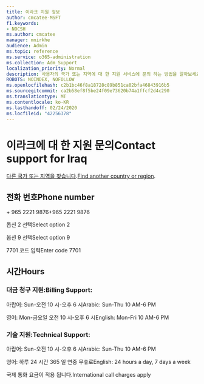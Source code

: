 ```yaml
---
title: 이라크 지원 정보
author: cmcatee-MSFT
f1.keywords:
- NOCSH
ms.author: cmcatee
manager: mnirkhe
audience: Admin
ms.topic: reference
ms.service: o365-administration
ms.collection: Adm_Support
localization_priority: Normal
description: 사용자의 국가 또는 지역에 대 한 지원 서비스에 문의 하는 방법을 알아보세요.
ROBOTS: NOINDEX, NOFOLLOW
ms.openlocfilehash: c2b1bc46f8a18728c89b851ca02bfa46843916b5
ms.sourcegitcommit: ca2b58ef8f5be24f09e73620b74a1ffcf2d4c290
ms.translationtype: MT
ms.contentlocale: ko-KR
ms.lasthandoff: 02/24/2020
ms.locfileid: "42256378"
---
```

# <a name="contact-support-for-iraq"></a><span data-ttu-id="6a9ee-103">이라크에 대 한 지원 문의</span><span class="sxs-lookup"><span data-stu-id="6a9ee-103">Contact support for Iraq</span></span>

<span data-ttu-id="6a9ee-104">[다른 국가 또는 지역을 찾습니다](../contact-support-for-business-products.md).</span><span class="sxs-lookup"><span data-stu-id="6a9ee-104">[Find another country or region](../contact-support-for-business-products.md).</span></span>

## <a name="phone-number"></a><span data-ttu-id="6a9ee-105">전화 번호</span><span class="sxs-lookup"><span data-stu-id="6a9ee-105">Phone number</span></span>
<span data-ttu-id="6a9ee-106">+ 965 2221 9876</span><span class="sxs-lookup"><span data-stu-id="6a9ee-106">+965 2221 9876</span></span>

<span data-ttu-id="6a9ee-107">옵션 2 선택</span><span class="sxs-lookup"><span data-stu-id="6a9ee-107">Select option 2</span></span>

<span data-ttu-id="6a9ee-108">옵션 9 선택</span><span class="sxs-lookup"><span data-stu-id="6a9ee-108">Select option 9</span></span>

<span data-ttu-id="6a9ee-109">7701 코드 입력</span><span class="sxs-lookup"><span data-stu-id="6a9ee-109">Enter code 7701</span></span>

## <a name="hours"></a><span data-ttu-id="6a9ee-110">시간</span><span class="sxs-lookup"><span data-stu-id="6a9ee-110">Hours</span></span>
### <a name="billing-support"></a><span data-ttu-id="6a9ee-111">대금 청구 지원:</span><span class="sxs-lookup"><span data-stu-id="6a9ee-111">Billing Support:</span></span>

<span data-ttu-id="6a9ee-112">아랍어: Sun-오전 10 시-오후 6 시</span><span class="sxs-lookup"><span data-stu-id="6a9ee-112">Arabic: Sun-Thu 10 AM-6 PM</span></span>

<span data-ttu-id="6a9ee-113">영어: Mon-금요일 오전 10 시-오후 6 시</span><span class="sxs-lookup"><span data-stu-id="6a9ee-113">English: Mon-Fri 10 AM-6 PM</span></span>

### <a name="technical-support"></a><span data-ttu-id="6a9ee-114">기술 지원:</span><span class="sxs-lookup"><span data-stu-id="6a9ee-114">Technical Support:</span></span>

<span data-ttu-id="6a9ee-115">아랍어: Sun-오전 10 시-오후 6 시</span><span class="sxs-lookup"><span data-stu-id="6a9ee-115">Arabic: Sun-Thu 10 AM-6 PM</span></span>

<span data-ttu-id="6a9ee-116">영어: 하루 24 시간 365 일 연중 무휴로</span><span class="sxs-lookup"><span data-stu-id="6a9ee-116">English: 24 hours a day, 7 days a week</span></span>

<span data-ttu-id="6a9ee-117">국제 통화 요금이 적용 됩니다.</span><span class="sxs-lookup"><span data-stu-id="6a9ee-117">International call charges apply</span></span>